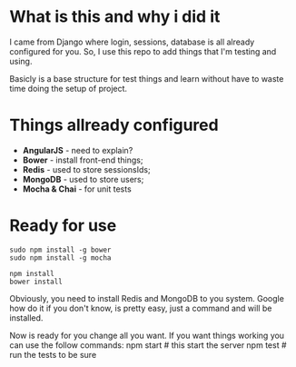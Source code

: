 # What is this and why i did it
I came from Django where login, sessions, database is all
already configured for you. So, I use this repo to add
things that I'm testing and using. 

Basicly is a base structure for test things and learn 
without have to waste time doing the setup of project.

# Things allready configured
* <b>AngularJS</b>    - need to explain?
* <b>Bower</b>        - install front-end things;
* <b>Redis</b>        - used to store sessionsIds;
* <b>MongoDB</b>      - used to store users;
* <b>Mocha & Chai</b> - for unit tests

# Ready for use
    sudo npm install -g bower
    sudo npm install -g mocha
    
    npm install
    bower install
    
Obviously, you need to install Redis and MongoDB to you system. Google how do it if you don't know,
is pretty easy, just a command and will be installed.

Now is ready for you change all you want.
If you want things working you can use the follow commands:
    npm start # this start the server
    npm test  # run the tests to be sure 
